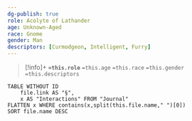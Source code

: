 ```yaml
---
dg-publish: true
role: Acolyte of Lathander
age: Unknown-Aged
race: Gnome
gender: Man
descriptors: [Curmodgeon, Intelligent, Furry]
---
```


> [!info]+
> **`=this.role`**
> `=this.age` `=this.race` `=this.gender`
> `=this.descriptors`


```dataview
TABLE WITHOUT ID
	file.link AS "§", 
	x AS "Interactions" FROM "Journal"
FLATTEN x WHERE contains(x,split(this.file.name," ")[0])
SORT file.name DESC
```
